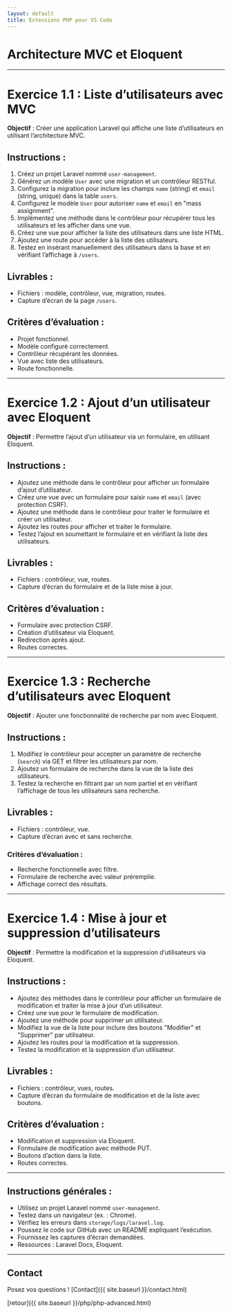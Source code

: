 ```yaml
---
layout: default
title: Extensions PHP pour VS Code
---
```

# Architecture MVC et Eloquent

---

# Exercice 1.1 : Liste d’utilisateurs avec MVC

**Objectif** : Créer une application Laravel qui affiche une liste d’utilisateurs en utilisant l’architecture MVC.

## Instructions :

1. Créez un projet Laravel nommé `user-management`.
2. Générez un modèle `User` avec une migration et un contrôleur RESTful.
3. Configurez la migration pour inclure les champs `name` (string) et `email` (string, unique) dans la table `users`.
4. Configurez le modèle `User` pour autoriser `name` et `email` en "mass assignment".
5. Implémentez une méthode dans le contrôleur pour récupérer tous les utilisateurs et les afficher dans une vue.
6. Créez une vue pour afficher la liste des utilisateurs dans une liste HTML.
7. Ajoutez une route pour accéder à la liste des utilisateurs.
8. Testez en insérant manuellement des utilisateurs dans la base et en vérifiant l’affichage à `/users`.

## Livrables :

- Fichiers : modèle, contrôleur, vue, migration, routes.
- Capture d’écran de la page `/users`.

## Critères d’évaluation :

- Projet fonctionnel.
- Modèle configuré correctement.
- Contrôleur récupérant les données.
- Vue avec liste des utilisateurs.
- Route fonctionnelle.

--- 

# Exercice 1.2 : Ajout d’un utilisateur avec Eloquent

**Objectif** : Permettre l’ajout d’un utilisateur via un formulaire, en utilisant Eloquent.

## Instructions :

- Ajoutez une méthode dans le contrôleur pour afficher un formulaire d’ajout d’utilisateur.
- Créez une vue avec un formulaire pour saisir `name` et `email` (avec protection CSRF).
- Ajoutez une méthode dans le contrôleur pour traiter le formulaire et créer un utilisateur.
- Ajoutez les routes pour afficher et traiter le formulaire.
- Testez l’ajout en soumettant le formulaire et en vérifiant la liste des utilisateurs.

## Livrables :

- Fichiers : contrôleur, vue, routes.
- Capture d’écran du formulaire et de la liste mise à jour.

## Critères d’évaluation :

- Formulaire avec protection CSRF.
- Création d’utilisateur via Eloquent.
- Redirection après ajout.
- Routes correctes.

---

# Exercice 1.3 : Recherche d’utilisateurs avec Eloquent

**Objectif** : Ajouter une fonctionnalité de recherche par nom avec Eloquent.

## Instructions :

1. Modifiez le contrôleur pour accepter un paramètre de recherche (`search`) via GET et filtrer les utilisateurs par nom.
2. Ajoutez un formulaire de recherche dans la vue de la liste des utilisateurs.
3. Testez la recherche en filtrant par un nom partiel et en vérifiant l’affichage de tous les utilisateurs sans recherche.

## Livrables :

- Fichiers : contrôleur, vue.
- Capture d’écran avec et sans recherche.

### Critères d’évaluation :

- Recherche fonctionnelle avec filtre.
- Formulaire de recherche avec valeur préremplie.
- Affichage correct des résultats.

---

# Exercice 1.4 : Mise à jour et suppression d’utilisateurs

**Objectif** : Permettre la modification et la suppression d’utilisateurs via Eloquent.

## Instructions :

- Ajoutez des méthodes dans le contrôleur pour afficher un formulaire de modification et traiter la mise à jour d’un utilisateur.
- Créez une vue pour le formulaire de modification.
- Ajoutez une méthode pour supprimer un utilisateur.
- Modifiez la vue de la liste pour inclure des boutons "Modifier" et "Supprimer" par utilisateur.
- Ajoutez les routes pour la modification et la suppression.
- Testez la modification et la suppression d’un utilisateur.

## Livrables :

- Fichiers : contrôleur, vues, routes.
- Capture d’écran du formulaire de modification et de la liste avec boutons.

## Critères d’évaluation :

- Modification et suppression via Eloquent.
- Formulaire de modification avec méthode PUT.
- Boutons d’action dans la liste.
- Routes correctes.

---

## Instructions générales :

- Utilisez un projet Laravel nommé `user-management`.
- Testez dans un navigateur (ex. : Chrome).
- Vérifiez les erreurs dans `storage/logs/laravel.log`.
- Poussez le code sur GitHub avec un README expliquant l’exécution.
- Fournissez les captures d’écran demandées.
- Ressources : Laravel Docs, Eloquent.

--- 

## Contact

Posez vos questions ! [Contact]({{ site.baseurl }}/contact.html)


[retour]({{ site.baseurl }}/php/php-advanced.html)
